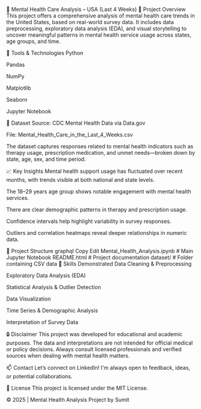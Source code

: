 🧠 Mental Health Care Analysis – USA (Last 4 Weeks)
📌 Project Overview
This project offers a comprehensive analysis of mental health care trends in the United States, based on real-world survey data. It includes data preprocessing, exploratory data analysis (EDA), and visual storytelling to uncover meaningful patterns in mental health service usage across states, age groups, and time.

🧰 Tools & Technologies
Python

Pandas

NumPy

Matplotlib

Seaborn

Jupyter Notebook

📂 Dataset
Source: CDC Mental Health Data via Data.gov

File: Mental_Health_Care_in_the_Last_4_Weeks.csv

The dataset captures responses related to mental health indicators such as therapy usage, prescription medication, and unmet needs—broken down by state, age, sex, and time period.

📈 Key Insights
Mental health support usage has fluctuated over recent months, with trends visible at both national and state levels.

The 18–29 years age group shows notable engagement with mental health services.

There are clear demographic patterns in therapy and prescription usage.

Confidence intervals help highlight variability in survey responses.

Outliers and correlation heatmaps reveal deeper relationships in numeric data.

🚧 Project Structure
graphql
Copy
Edit
Mental_Health_Analysis.ipynb   # Main Jupyter Notebook
README.html                    # Project documentation
dataset/                       # Folder containing CSV data
🧠 Skills Demonstrated
Data Cleaning & Preprocessing

Exploratory Data Analysis (EDA)

Statistical Analysis & Outlier Detection

Data Visualization

Time Series & Demographic Analysis

Interpretation of Survey Data

🔒 Disclaimer
This project was developed for educational and academic purposes. The data and interpretations are not intended for official medical or policy decisions. Always consult licensed professionals and verified sources when dealing with mental health matters.

📫 Contact
Let’s connect on LinkedIn! I'm always open to feedback, ideas, or potential collaborations.

🔖 License
This project is licensed under the MIT License.

© 2025 | Mental Health Analysis Project by Sumit
